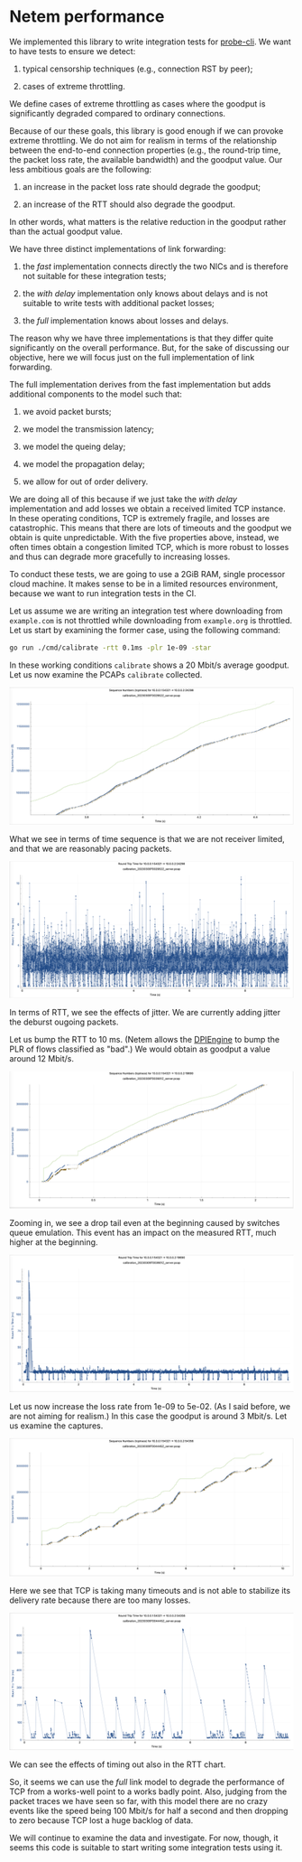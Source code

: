 # Netem performance

We implemented this library to write integration tests for
[probe-cli](https://github.com/ooni/probe-cli). We want
to have tests to ensure we detect:

1. typical censorship techniques (e.g., connection RST by peer);

2. cases of extreme throttling.

We define cases of extreme throttling as cases where the goodput is
significantly degraded compared to ordinary connections.

Because of our these goals, this library is good enough if we can provoke
extreme throttling. We do not aim for realism in terms of
the relationship between the end-to-end connection properties (e.g.,
the round-trip time, the packet loss rate, the available bandwidth) and
the goodput value. Our less ambitious goals are the following:

1. an increase in the packet loss rate should degrade the goodput;

2. an increase of the RTT should also degrade the goodput.

In other words, what matters is the relative reduction in the goodput
rather than the actual goodput value.

We have three distinct implementations of link forwarding:

1. the _fast_ implementation connects directly the two NICs and is
therefore not suitable for these integration tests;

2. the _with delay_ implementation only knows about delays and
is not suitable to write tests with additional packet losses;

3. the _full_ implementation knows about losses and delays.

The reason why we have three implementations is that they differ
quite significantly on the overall performance. But, for the
sake of discussing our objective, here we will focus just on the
full implementation of link forwarding.

The full implementation derives from the fast implementation but
adds additional components to the model such that:

1. we avoid packet bursts;

2. we model the transmission latency;

3. we model the queing delay;

4. we model the propagation delay;

5. we allow for out of order delivery.

We are doing all of this because if we just take the _with delay_
implementation and add losses we obtain a received limited TCP
instance. In these operating conditions, TCP is extremely fragile,
and losses are catastrophic. This means that there are lots of
timeouts and the goodput we obtain is quite unpredictable.
With the five properties above, instead, we often times obtain
a congestion limited TCP, which is more robust to losses and
thus can degrade more gracefully to increasing losses.

To conduct these tests, we are going to use a 2GiB RAM, single
processor cloud machine. It makes sense to be in a limited resources
environment, because we want to run integration tests in the CI.

Let us assume we are writing an integration test where downloading
from `example.com` is not throttled while downloading from
`example.org` is throttled. Let us start by examining the former
case, using the following command:

```bash
go run ./cmd/calibrate -rtt 0.1ms -plr 1e-09 -star
```

In these working conditions `calibrate` shows a 20 Mbit/s average
goodput. Let us now examine the PCAPs `calibrate` collected.

![Figure 1](docs/img/Figure1.png)

What we see in terms of time sequence is that we are not receiver
limited, and that we are reasonably pacing packets.

![Figure 2](docs/img/Figure2.png)

In terms of RTT, we see the effects of jitter. We are currently
adding jitter the deburst ougoing packets.

Let us bump the RTT to 10 ms. (Netem allows the [DPIEngine](
https://pkg.go.dev/github.com/ooni/netem#DPIEngine) to bump the
PLR of flows classified as "bad".) We would obtain as goodput
a value around 12 Mbit/s.

![Figure 3](docs/img/Figure3.png)

Zooming in, we see a drop tail even at the beginning caused
by switches queue emulation. This event has an impact on the
measured RTT, much higher at the beginning.

![Figure 4](docs/img/Figure4.png)

Let us now increase the loss rate from 1e-09 to 5e-02. (As I said
before, we are not aiming for realism.) In this case the goodput
is around 3 Mbit/s. Let us examine the captures.

![Figure 5](docs/img/Figure5.png)

Here we see that TCP is taking many timeouts and is not able
to stabilize its delivery rate because there are too many losses.

![Figure 6](docs/img/Figure6.png)

We can see the effects of timing out also in the RTT chart.

So, it seems we can use the _full_ link model to degrade the performance
of TCP from a works-well point to a works badly point. Also, judging
from the packet traces we have seen so far, with this model there are
no crazy events like the speed being 100 Mbit/s for half a second and then
dropping to zero because TCP lost a huge backlog of data.

We will continue to examine the data and investigate. For now, though, it seems
this code is suitable to start writing some integration tests using it.
